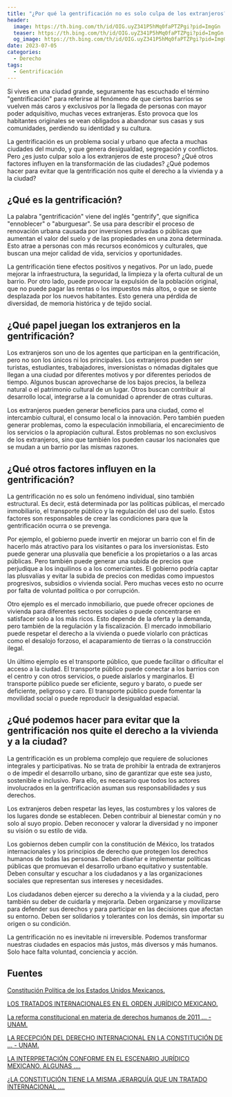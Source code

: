 ```yaml
---
title: "¿Por qué la gentrificación no es solo culpa de los extranjeros?"
header:
  image: https://th.bing.com/th/id/OIG.uyZ341P5hMq0faPTZPgi?pid=ImgGn
  teaser: https://th.bing.com/th/id/OIG.uyZ341P5hMq0faPTZPgi?pid=ImgGn
  og_image: https://th.bing.com/th/id/OIG.uyZ341P5hMq0faPTZPgi?pid=ImgGn
date: 2023-07-05
categories:
  - Derecho
tags:
  - Gentrificación
---
```


Si vives en una ciudad grande, seguramente has escuchado el término "gentrificación" para referirse al fenómeno de que ciertos barrios se vuelven más caros y exclusivos por la llegada de personas con mayor poder adquisitivo, muchas veces extranjeras. Esto provoca que los habitantes originales se vean obligados a abandonar sus casas y sus comunidades, perdiendo su identidad y su cultura.

La gentrificación es un problema social y urbano que afecta a muchas ciudades del mundo, y que genera desigualdad, segregación y conflictos. Pero ¿es justo culpar solo a los extranjeros de este proceso? ¿Qué otros factores influyen en la transformación de las ciudades? ¿Qué podemos hacer para evitar que la gentrificación nos quite el derecho a la vivienda y a la ciudad?

## ¿Qué es la gentrificación?

La palabra "gentrificación" viene del inglés "gentrify", que significa "ennoblecer" o "aburguesar". Se usa para describir el proceso de renovación urbana causada por inversiones privadas o públicas que aumentan el valor del suelo y de las propiedades en una zona determinada. Esto atrae a personas con más recursos económicos y culturales, que buscan una mejor calidad de vida, servicios y oportunidades.

La gentrificación tiene efectos positivos y negativos. Por un lado, puede mejorar la infraestructura, la seguridad, la limpieza y la oferta cultural de un barrio. Por otro lado, puede provocar la expulsión de la población original, que no puede pagar las rentas o los impuestos más altos, o que se siente desplazada por los nuevos habitantes. Esto genera una pérdida de diversidad, de memoria histórica y de tejido social.

## ¿Qué papel juegan los extranjeros en la gentrificación?

Los extranjeros son uno de los agentes que participan en la gentrificación, pero no son los únicos ni los principales. Los extranjeros pueden ser turistas, estudiantes, trabajadores, inversionistas o nómadas digitales que llegan a una ciudad por diferentes motivos y por diferentes periodos de tiempo. Algunos buscan aprovecharse de los bajos precios, la belleza natural o el patrimonio cultural de un lugar. Otros buscan contribuir al desarrollo local, integrarse a la comunidad o aprender de otras culturas.

Los extranjeros pueden generar beneficios para una ciudad, como el intercambio cultural, el consumo local o la innovación. Pero también pueden generar problemas, como la especulación inmobiliaria, el encarecimiento de los servicios o la apropiación cultural. Estos problemas no son exclusivos de los extranjeros, sino que también los pueden causar los nacionales que se mudan a un barrio por las mismas razones.

## ¿Qué otros factores influyen en la gentrificación?

La gentrificación no es solo un fenómeno individual, sino también estructural. Es decir, está determinada por las políticas públicas, el mercado inmobiliario, el transporte público y la regulación del uso del suelo. Estos factores son responsables de crear las condiciones para que la gentrificación ocurra o se prevenga.

Por ejemplo, el gobierno puede invertir en mejorar un barrio con el fin de hacerlo más atractivo para los visitantes o para los inversionistas. Esto puede generar una plusvalía que beneficie a los propietarios o a las arcas públicas. Pero también puede generar una subida de precios que perjudique a los inquilinos o a los comerciantes. El gobierno podría captar las plusvalías y evitar la subida de precios con medidas como impuestos progresivos, subsidios o vivienda social. Pero muchas veces esto no ocurre por falta de voluntad política o por corrupción.

Otro ejemplo es el mercado inmobiliario, que puede ofrecer opciones de vivienda para diferentes sectores sociales o puede concentrarse en satisfacer solo a los más ricos. Esto depende de la oferta y la demanda, pero también de la regulación y la fiscalización. El mercado inmobiliario puede respetar el derecho a la vivienda o puede violarlo con prácticas como el desalojo forzoso, el acaparamiento de tierras o la construcción ilegal.

Un último ejemplo es el transporte público, que puede facilitar o dificultar el acceso a la ciudad. El transporte público puede conectar a los barrios con el centro y con otros servicios, o puede aislarlos y marginarlos. El transporte público puede ser eficiente, seguro y barato, o puede ser deficiente, peligroso y caro. El transporte público puede fomentar la movilidad social o puede reproducir la desigualdad espacial.

## ¿Qué podemos hacer para evitar que la gentrificación nos quite el derecho a la vivienda y a la ciudad?

La gentrificación es un problema complejo que requiere de soluciones integrales y participativas. No se trata de prohibir la entrada de extranjeros o de impedir el desarrollo urbano, sino de garantizar que este sea justo, sostenible e inclusivo. Para ello, es necesario que todos los actores involucrados en la gentrificación asuman sus responsabilidades y sus derechos.

Los extranjeros deben respetar las leyes, las costumbres y los valores de los lugares donde se establecen. Deben contribuir al bienestar común y no solo al suyo propio. Deben reconocer y valorar la diversidad y no imponer su visión o su estilo de vida.

Los gobiernos deben cumplir con la constitución de México, los tratados internacionales y los principios de derecho que protegen los derechos humanos de todas las personas. Deben diseñar e implementar políticas públicas que promuevan el desarrollo urbano equitativo y sustentable. Deben consultar y escuchar a los ciudadanos y a las organizaciones sociales que representan sus intereses y necesidades.

Los ciudadanos deben ejercer su derecho a la vivienda y a la ciudad, pero también su deber de cuidarla y mejorarla. Deben organizarse y movilizarse para defender sus derechos y para participar en las decisiones que afectan su entorno. Deben ser solidarios y tolerantes con los demás, sin importar su origen o su condición.

La gentrificación no es inevitable ni irreversible. Podemos transformar nuestras ciudades en espacios más justos, más diversos y más humanos. Solo hace falta voluntad, conciencia y acción.

## Fuentes

[Constitución Política de los Estados Unidos Mexicanos. ](https://www.diputados.gob.mx/LeyesBiblio/pdf/CPEUM.pdf)

[LOS TRATADOS INTERNACIONALES EN EL ORDEN JURÍDICO MEXICANO. ](https://www.scjn.gob.mx/sites/default/files/cronicas_pleno_salas/documento/2016-11/cr_trat_int_0.pdf)

[La reforma constitucional en materia de derechos humanos de 2011 ... - UNAM.](https://archivos.juridicas.unam.mx/www/bjv/libros/14/6561/22.pdf)

[LA RECEPCIÓN DEL DERECHO INTERNACIONAL EN LA CONSTITUCIÓN DE ... - UNAM. ](https://archivos.juridicas.unam.mx/www/bjv/libros/10/4731/3.pdf)

[LA INTERPRETACIÓN CONFORME EN EL ESCENARIO JURÍDICO MEXICANO. ALGUNAS ....](https://www.sitios.scjn.gob.mx/cec/sites/default/files/publication/documents/2019-03/06_CABALLERO_REVISTA%20CEC_03.pdf)

[¿LA CONSTITUCIÓN TIENE LA MISMA JERARQUÍA QUE UN TRATADO INTERNACIONAL .... ](https://tareasjuridicas.com/2017/02/06/la-constitucion-tiene-la-misma-jerarquia-que-un-tratado-internacional/)